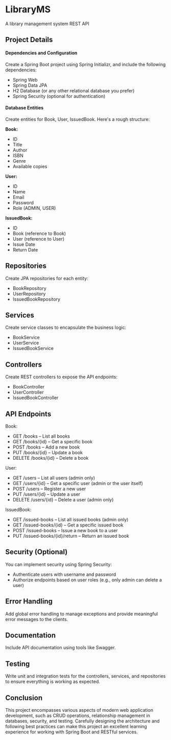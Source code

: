# LibraryMS
A library management system REST API

## Project Details

#### Dependencies and Configuration
Create a Spring Boot project using Spring Initializr, and include the following dependencies:
* Spring Web
* Spring Data JPA
* H2 Database (or any other relational database you prefer)
* Spring Security (optional for authentication)

#### Database Entities
Create entities for Book, User, IssuedBook. Here's a rough structure:

**Book:**
- ID
- Title
- Author
- ISBN
- Genre
- Available copies

**User:**
- ID
- Name
- Email
- Password
- Role (ADMIN, USER)

**IssuedBook:**
- ID
- Book (reference to Book)
- User (reference to User)
- Issue Date
- Return Date

## Repositories

Create JPA repositories for each entity:
- BookRepository
- UserRepository
- IssuedBookRepository

## Services

Create service classes to encapsulate the business logic:
- BookService
- UserService
- IssuedBookService

## Controllers
Create REST controllers to expose the API endpoints:
- BookController
- UserController
- IssuedBookController

## API Endpoints

Book:
- GET /books – List all books
- GET /books/{id} – Get a specific book
- POST /books – Add a new book
- PUT /books/{id} – Update a book
- DELETE /books/{id} – Delete a book

User:
- GET /users – List all users (admin only)
- GET /users/{id} – Get a specific user (admin or the user itself)
- POST /users – Register a new user
- PUT /users/{id} – Update a user
- DELETE /users/{id} – Delete a user (admin only)

IssuedBook:
- GET /issued-books – List all issued books (admin only)
- GET /issued-books/{id} – Get a specific issued book
- POST /issued-books – Issue a new book to a user
- PUT /issued-books/{id}/return – Return an issued book

## Security (Optional)
You can implement security using Spring Security:
- Authenticate users with username and password
- Authorize endpoints based on user roles (e.g., only admin can delete a user)

## Error Handling
Add global error handling to manage exceptions and provide meaningful error messages to the clients.

## Documentation
Include API documentation using tools like Swagger.

## Testing
Write unit and integration tests for the controllers, services, and repositories to ensure everything is working as expected.

## Conclusion
This project encompasses various aspects of modern web application development, such as CRUD operations, relationship management in databases, security, and testing. Carefully designing the architecture and following best practices can make this project an excellent learning experience for working with Spring Boot and RESTful services.